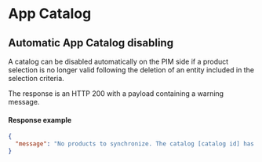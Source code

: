 # App Catalog

## Automatic App Catalog disabling

A catalog can be disabled automatically on the PIM side if a product selection is no longer valid
following the deletion of an entity included in the selection criteria.

The response is an HTTP 200 with a payload containing a warning message.

#### Response example

```json
{
  "message": "No products to synchronize. The catalog [catalog id] has been disabled on the PIM side. Note that you can get catalogs status with the GET /api/rest/v1/catalogs endpoint."
}
```
